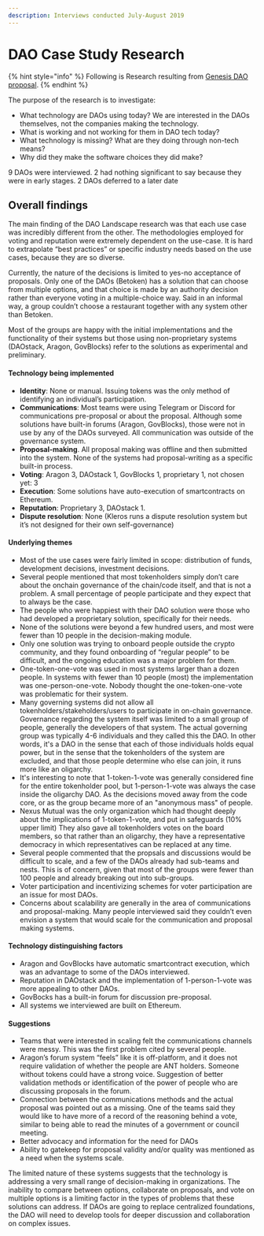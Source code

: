 ```yaml
---
description: Interviews conducted July-August 2019
---
```


# DAO Case Study Research

{% hint style="info" %}
Following is Research resulting from [Genesis DAO proposal](https://docs.google.com/document/d/10C9ORmxOfrHvFH0HVIeqZMv3xeXlM-2pd04izFUUr-Q/edit#%20).
{% endhint %}

The purpose of the research is to investigate:

* What technology are DAOs using today? We are interested in the DAOs themselves, not the companies making the technology.
* What is working and not working for them in DAO tech today?
* What technology is missing? What are they doing through non-tech means? 
* Why did they make the software choices they did make? 

9 DAOs were interviewed. 2 had nothing significant to say because they were in early stages. 2 DAOs deferred to a later date

## Overall findings

The main finding of the DAO Landscape research was that each use case was incredibly different from the other. The methodologies employed for voting and reputation were extremely dependent on the use-case. It is hard to extrapolate “best practices” or specific industry needs based on the use cases, because they are so diverse.

Currently, the nature of the decisions is limited to yes-no acceptance of proposals. Only one of the DAOs \(Betoken\) has a solution that can choose from multiple options, and that choice is made by an authority decision rather than everyone voting in a multiple-choice way. Said in an informal way, a group couldn’t choose a restaurant together with any system other than Betoken.

Most of the groups are happy with the initial implementations and the functionality of their systems but those using non-proprietary systems \(DAOstack, Aragon, GovBlocks\) refer to the solutions as experimental and preliminary.

#### Technology being implemented

* **Identity**: None or manual. Issuing tokens was the only method of identifying an individual’s participation.
* **Communications**: Most teams were using Telegram or Discord for communications pre-proposal or about the proposal. Although some solutions have built-in forums \(Aragon, GovBlocks\), those were not in use by any of the DAOs surveyed. All communication was outside of the governance system.
* **Proposal-making**. All proposal making was offline and then submitted into the system. None of the systems had proposal-writing as a specific built-in process.
* **Voting**: Aragon 3, DAOstack 1, GovBlocks 1, proprietary 1, not chosen yet: 3
* **Execution**: Some solutions have auto-execution of smartcontracts on Ethereum.
* **Reputation**: Proprietary 3, DAOstack 1.  
* **Dispute resolution**: None \(Kleros runs a dispute resolution system but it’s not designed for their own self-governance\)

#### Underlying themes

*  Most of the use cases were fairly limited in scope: distribution of funds, development decisions, investment decisions.
* Several people mentioned that most tokenholders simply don’t care about the onchain governance of the chain/code itself, and that is not a problem. A small percentage of people participate and they expect that to always be the case.
* The people who were happiest with their DAO solution were those who had developed a proprietary solution, specifically for their needs.
* None of the solutions were beyond a few hundred users, and most were fewer than 10 people in the decision-making module.
* Only one solution was trying to onboard people outside the crypto community, and they found onboarding of “regular people” to be difficult, and the ongoing education was a major problem for them.
* One-token-one-vote was used in most systems larger than a dozen people. In systems with fewer than 10 people \(most\) the implementation was one-person-one-vote. Nobody thought the one-token-one-vote was problematic for their system.
* Many governing systems did not allow all tokenholders/stakeholders/users to participate in on-chain governance. Governance regarding the system itself was limited to a small group of people, generally the developers of that system. The actual governing group was typically 4-6 individuals and they called this the DAO. In other words, it's a DAO in the sense that each of those individuals holds equal power, but in the sense that the tokenholders of the system are excluded, and that those people determine who else can join, it runs more like an oligarchy. 
* It's interesting to note that 1-token-1-vote was generally considered fine for the entire tokenholder pool, but 1-person-1-vote was always the case inside the oligarchy DAO. As the decisions moved away from the code core, or as the group became more of an "anonymous mass" of people. 
* Nexus Mutual was the only organization which had thought deeply about the implications of 1-token-1-vote, and put in safeguards \(10% upper limit\) They also gave all tokenholders votes on the board members, so that rather than an oligarchy, they have a representative democracy in which representatives can be replaced at any time. 
* Several people commented that the propsals and discussions would be difficult to scale, and a few of the DAOs already had sub-teams and nests. This is of concern, given that most of the groups were fewer than 100 people and already breaking out into sub-groups.
* Voter participation and incentivizing schemes for voter participation are an issue for most DAOs.
* Concerns about scalability are generally in the area of communications and proposal-making. Many people interviewed said they couldn’t even envision a system that would scale for the communication and proposal making systems.

#### Technology distinguishing factors

* Aragon and GovBlocks have automatic smartcontract execution, which was an advantage to some of the DAOs interviewed.
* Reputation in DAOstack and the implementation of 1-person-1-vote was more appealing to other DAOs.
* GovBocks has a built-in forum for discussion pre-proposal.
* All systems we interviewed are built on Ethereum.

#### Suggestions

* Teams that were interested in scaling felt the communications channels were messy. This was the first problem cited by several people.
* Aragon’s forum system “feels” like it is off-platform, and it does not require validation of whether the people are ANT holders. Someone without tokens could have a strong voice. Suggestion of better validation methods or identification of the power of people who are discussing proposals in the forum.
* Connection between the communications methods and the actual proposal was pointed out as a missing. One of the teams said they would like to have more of a record of the reasoning behind a vote, similar to being able to read the minutes of a government or council meeting.
* Better advocacy and information for the need for DAOs
* Ability to gatekeep for proposal validity and/or quality was mentioned as a need when the systems scale.

The limited nature of these systems suggests that the technology is addressing a very small range of decision-making in organizations. The inability to compare between options, collaborate on proposals, and vote on multiple options is a limiting factor in the types of problems that these solutions can address. If DAOs are going to replace centralized foundations, the DAO will need to develop tools for deeper discussion and collaboration on complex issues.  


